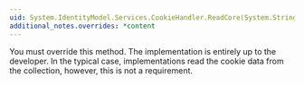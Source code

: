 ```yaml
---
uid: System.IdentityModel.Services.CookieHandler.ReadCore(System.String,System.Web.HttpContext)
additional_notes.overrides: *content
---
```


<p>You must override this method. The implementation is entirely up to the developer. In the typical case, implementations read the cookie data from the <xref href="System.Web.HttpRequest.Cookies"></xref> collection, however, this is not a requirement.</p>


